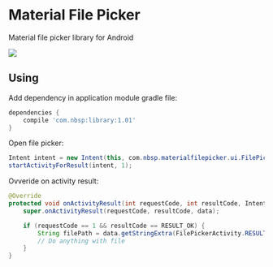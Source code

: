 # Material File Picker
Material file picker library for Android

![](https://i.imgur.com/ibcVjpm.png)

## Using

Add dependency in application module gradle file:

```gradle
dependencies {
    compile 'com.nbsp:library:1.01'
}
```

Open file picker:

```java
Intent intent = new Intent(this, com.nbsp.materialfilepicker.ui.FilePickerActivity.class);
startActivityForResult(intent, 1);
```

Ovveride on activity result:

```java
@Override
protected void onActivityResult(int requestCode, int resultCode, Intent data) {
    super.onActivityResult(requestCode, resultCode, data);

    if (requestCode == 1 && resultCode == RESULT_OK) {
        String filePath = data.getStringExtra(FilePickerActivity.RESULT_FILE_PATH);
        // Do anything with file
    }
}
```
